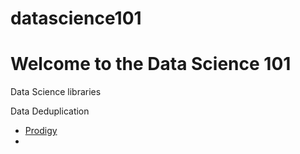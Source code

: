 # datascience101

# Welcome to the Data Science 101


Data Science libraries

Data Deduplication

- [Prodigy](https://prodi.gy/)
- 

